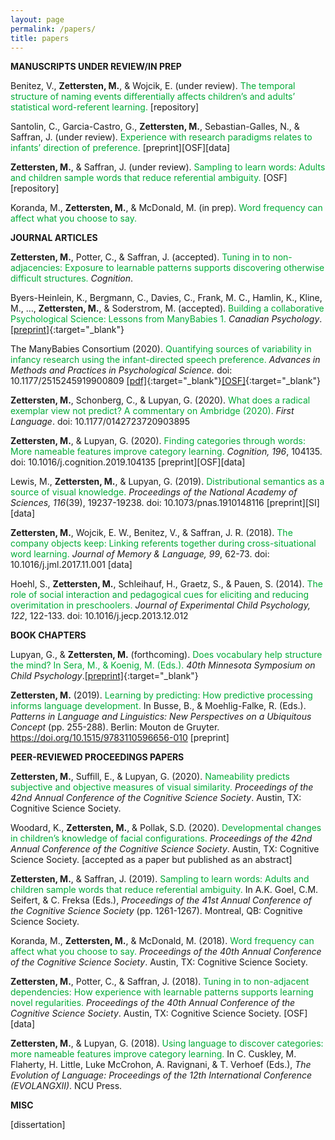 ```yaml
---
layout: page
permalink: /papers/
title: papers
---
```


**MANUSCRIPTS UNDER REVIEW/IN PREP**

​Benitez, V., **Zettersten, M.**, & Wojcik, E. (under review). <span style="color: #00ab37">The temporal structure of naming events differentially affects children’s and adults’ statistical word-referent learning.</span> [repository]

Santolin, C., Garcia-Castro, G., **Zettersten, M.**, Sebastian-Galles, N., & Saffran, J. (under review). <span style="color: #00ab37">Experience with research paradigms relates to infants’ direction of preference.</span> [preprint][OSF][data]

**Zettersten, M.**, & Saffran, J. (under review). <span style="color: #00ab37">Sampling to learn words: Adults and children sample words that reduce referential ambiguity.</span> [OSF][repository]
 
Koranda, M., **Zettersten, M.**, & McDonald, M. (in prep). <span style="color: #00ab37">Word frequency can affect what you choose to say.</span>

**JOURNAL ARTICLES**

**Zettersten, M.**, Potter, C., & Saffran, J. (accepted). <span style="color:#00ab37">Tuning in to non-adjacencies: Exposure to learnable patterns supports discovering otherwise difficult structures.</span> *Cognition*. <a href="https://osf.io/m3wn4/" target="_blank" title="OSF"><i class="fab fa-osf"></i></a><a href="https://github.com/mzettersten/apg-non-adjacent" target="_blank" title="GitHub"><i class="fab fa-github"></i></a>

Byers-Heinlein, K., Bergmann, C., Davies, C., Frank, M. C., Hamlin, K., Kline, M., …, **Zettersten, M.**, & Soderstrom, M. (accepted). <span style="color:#00ab37">Building a collaborative Psychological Science: Lessons from ManyBabies 1.</span> *Canadian Psychology*. [[preprint]](https://psyarxiv.com/dmhk2/){:target="\_blank"}

The ManyBabies Consortium (2020). <span style="color: #00ab37">Quantifying sources of variability in infancy research using the infant-directed speech preference.</span> *Advances in Methods and Practices in Psychological Science.* doi: 10.1177/2515245919900809 [[pdf]](https://mzettersten.github.io/assets/pdf/ManyBabies1.pdf){:target="\_blank"}[[OSF]](https://osf.io/re95x/){:target="\_blank"}<a href="https://github.com/manybabies/mb1-analysis-public" target="_blank" title="GitHub"><i class="fab fa-github"></i></a>

**Zettersten, M.**, Schonberg, C., & Lupyan, G. (2020). <span style="color: #00ab37">What does a radical exemplar view not predict? A commentary on Ambridge (2020).</span> *First Language*. doi: 10.1177/0142723720903895

**Zettersten, M.**, & Lupyan, G. (2020). <span style="color: #00ab37">Finding categories through words: More nameable features improve category learning.</span> *Cognition, 196*, 104135. doi: 10.1016/j.cognition.2019.104135 [preprint][OSF][data]​

Lewis, M., **Zettersten, M.**, & Lupyan, G. (2019). <span style="color: #00ab37">Distributional semantics as a source of visual knowledge.</span> *Proceedings of the National Academy of Sciences, 116*(39), 19237-19238. doi: 10.1073/pnas.1910148116 [preprint][SI][data]
 
**Zettersten, M.**, Wojcik, E. W., Benitez, V., & Saffran, J. R. (2018). <span style="color: #00ab37">The company objects keep: Linking referents together during cross-situational word learning.</span> *Journal of Memory & Language, 99*, 62-73​. doi: 10.1016/j.jml.2017.11.001 [data]

Hoehl, S., **Zettersten, M.**, Schleihauf, H., Graetz, S., & Pauen, S. (2014). <span style="color: #00ab37">The role of social interaction and pedagogical cues for eliciting and reducing overimitation in preschoolers.</span> *Journal of Experimental Child Psychology, 122*, 122-133. doi: 10.1016/j.jecp.2013.12.012

**BOOK CHAPTERS**

Lupyan, G., & **Zettersten, M.** (forthcoming). <span style="color: #00ab37">Does vocabulary help structure the mind? In Sera, M., & Koenig, M. (Eds.).</span> *40th Minnesota Symposium on Child Psychology*.[[preprint]](https://psyarxiv.com/b74u9/){:target="\_blank"}

**Zettersten, M.** (2019). <span style="color: #00ab37">Learning by predicting: How predictive processing informs language development.</span> In Busse, B., & Moehlig-Falke, R. (Eds.). *Patterns in Language and Linguistics: New Perspectives on a Ubiquitous Concept* (pp. 255-288). Berlin: Mouton de Gruyter. https://doi.org/10.1515/9783110596656-010 [preprint]

**PEER-REVIEWED PROCEEDINGS PAPERS**

**Zettersten, M.**, Suffill, E., & Lupyan, G. (2020). <span style="color: #00ab37">Nameability predicts subjective and objective measures of visual similarity.</span> *Proceedings of the 42nd Annual Conference of the Cognitive Science Society*. Austin, TX: Cognitive Science Society.

Woodard, K., **Zettersten, M.**, & Pollak, S.D. (2020). <span style="color: #00ab37">Developmental changes in children’s knowledge of facial configurations.</span> *Proceedings of the 42nd Annual Conference of the Cognitive Science Society*. Austin, TX: Cognitive Science Society. [accepted as a paper but published as an abstract]

**Zettersten, M.**, & Saffran, J. (2019). <span style="color: #00ab37">Sampling to learn words: Adults and children sample words that reduce referential ambiguity.</span> In A.K. Goel, C.M. Seifert, & C. Freksa (Eds.), *Proceedings of the 41st Annual Conference of the Cognitive Science Society* (pp. 1261-1267). Montreal, QB: Cognitive Science Society.

Koranda, M., **Zettersten, M.**, & McDonald, M. (2018). <span style="color: #00ab37">Word frequency can affect what you choose to say.</span> *Proceedings of the 40th Annual Conference of the Cognitive Science Society*. Austin, TX: Cognitive Science Society.
 
**Zettersten, M.**, Potter, C., & Saffran, J. (2018). <span style="color: #00ab37">Tuning in to non-adjacent dependencies: How experience with learnable patterns supports learning novel regularities.</span> *Proceedings of the 40th Annual Conference of the Cognitive Science Society*. Austin, TX: Cognitive Science Society. [OSF][data]

**Zettersten, M.**, & Lupyan, G. (2018). <span style="color: #00ab37">Using language to discover categories: more nameable features improve category learning.</span> In C. Cuskley, M. Flaherty, H. Little, Luke McCrohon, A. Ravignani, & T. Verhoef (Eds.), *The Evolution of Language: Proceedings of the 12th International Conference (EVOLANGXII)*. NCU Press.

**MISC**

[dissertation]

